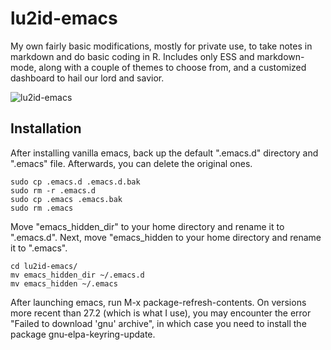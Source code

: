# lu2id-emacs

My own fairly basic modifications, mostly for private use, to take notes in markdown and do basic coding in R. Includes only ESS and markdown-mode, along with a couple of themes to choose from, and a customized dashboard to hail our lord and savior.

![lu2id-emacs](https://user-images.githubusercontent.com/87900554/164890601-40b69b93-c0fe-4ed7-8901-c1f772f81a5f.png)

## Installation

After installing vanilla emacs, back up the default ".emacs.d" directory and ".emacs" file. Afterwards, you can delete the original ones.

```
sudo cp .emacs.d .emacs.d.bak
sudo rm -r .emacs.d
sudo cp .emacs .emacs.bak
sudo rm .emacs
```

Move "emacs_hidden_dir" to your home directory and rename it to ".emacs.d". Next, move "emacs_hidden to your home directory and rename it to ".emacs".

```
cd lu2id-emacs/
mv emacs_hidden_dir ~/.emacs.d
mv emacs_hidden ~/.emacs

```
After launching emacs, run M-x package-refresh-contents. On versions more recent than 27.2 (which is what I use), you may encounter the error "Failed to download 'gnu' archive", in which case you need to install the package gnu-elpa-keyring-update.
